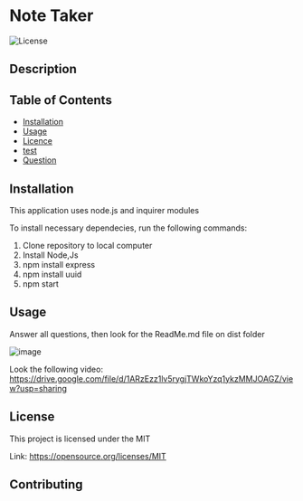 # Note Taker

  ![License](https://img.shields.io/badge/license-MIT-Blue.svg)
              

  ## Description

  ## Table of Contents

  * [Installation](#installation)
  * [Usage](#usage)
  * [Licence](#license)
  * [test](#test)
  * [Question](#questions)
  
  ## Installation
  This application uses node.js and inquirer modules
  
  To install necessary dependecies, run the following commands: 
  1. Clone repository to local computer
  2. Install Node,Js
  3. npm install express
  4. npm install uuid 
  5. npm start 
  
  ## Usage
  
  Answer all questions, then look for the ReadMe.md file on dist folder
  
  ![image](https://user-images.githubusercontent.com/88918693/137822035-80e4a7c8-6021-497d-83be-72135395bf6f.png)
   
  Look the following video: https://drive.google.com/file/d/1ARzEzz1lv5rygjTWkoYzq1ykzMMJOAGZ/view?usp=sharing

  ## License
  
  This project is licensed under the MIT
  
  Link: https://opensource.org/licenses/MIT
            
   
  ## Contributing 
